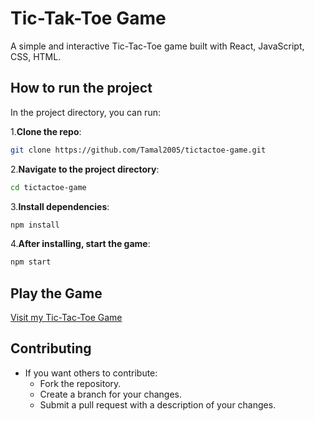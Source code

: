 # Tic-Tak-Toe Game

A simple and interactive Tic-Tac-Toe game built with React, JavaScript, CSS, HTML.

## How to run the project 

In the project directory, you can run:

1.**Clone the repo**:
```bash
git clone https://github.com/Tamal2005/tictactoe-game.git
```

2.**Navigate to the project directory**:
```bash
cd tictactoe-game
```

3.**Install dependencies**:
```bash
npm install
```

4.**After installing, start the game**:
```bash
npm start
```
## Play the Game
 [Visit my Tic-Tac-Toe Game](https://tictactoegame-bytamal.netlify.app)
## Contributing
- If you want others to contribute:
  - Fork the repository.
  - Create a branch for your changes.
  - Submit a pull request with a description of your changes.
